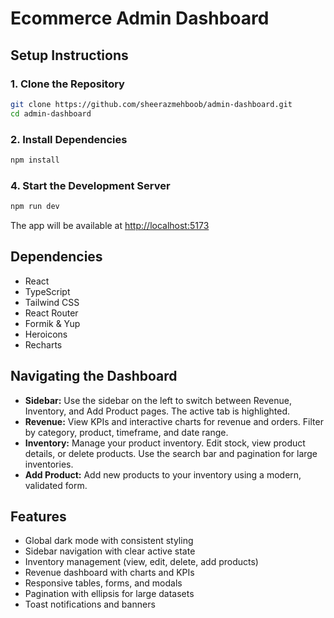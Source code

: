 # Ecommerce Admin Dashboard

## Setup Instructions

### 1. Clone the Repository
```bash
git clone https://github.com/sheerazmehboob/admin-dashboard.git
cd admin-dashboard
```

### 2. Install Dependencies
```bash
npm install
```

### 4. Start the Development Server
```bash
npm run dev
```

The app will be available at [http://localhost:5173](http://localhost:5173)

## Dependencies
- React
- TypeScript
- Tailwind CSS
- React Router
- Formik & Yup
- Heroicons
- Recharts

## Navigating the Dashboard
- **Sidebar:** Use the sidebar on the left to switch between Revenue, Inventory, and Add Product pages. The active tab is highlighted.
- **Revenue:** View KPIs and interactive charts for revenue and orders. Filter by category, product, timeframe, and date range.
- **Inventory:** Manage your product inventory. Edit stock, view product details, or delete products. Use the search bar and pagination for large inventories.
- **Add Product:** Add new products to your inventory using a modern, validated form.

## Features
- Global dark mode with consistent styling
- Sidebar navigation with clear active state
- Inventory management (view, edit, delete, add products)
- Revenue dashboard with charts and KPIs
- Responsive tables, forms, and modals
- Pagination with ellipsis for large datasets
- Toast notifications and banners

